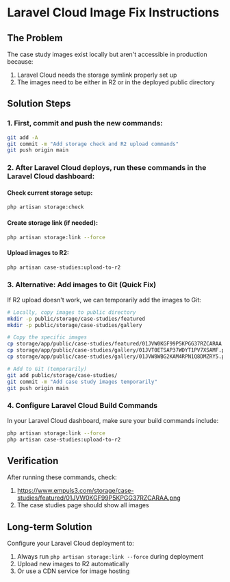 # Laravel Cloud Image Fix Instructions

## The Problem
The case study images exist locally but aren't accessible in production because:
1. Laravel Cloud needs the storage symlink properly set up
2. The images need to be either in R2 or in the deployed public directory

## Solution Steps

### 1. First, commit and push the new commands:
```bash
git add -A
git commit -m "Add storage check and R2 upload commands"
git push origin main
```

### 2. After Laravel Cloud deploys, run these commands in the Laravel Cloud dashboard:

#### Check current storage setup:
```bash
php artisan storage:check
```

#### Create storage link (if needed):
```bash
php artisan storage:link --force
```

#### Upload images to R2:
```bash
php artisan case-studies:upload-to-r2
```

### 3. Alternative: Add images to Git (Quick Fix)

If R2 upload doesn't work, we can temporarily add the images to Git:

```bash
# Locally, copy images to public directory
mkdir -p public/storage/case-studies/featured
mkdir -p public/storage/case-studies/gallery

# Copy the specific images
cp storage/app/public/case-studies/featured/01JVW0KGF99P5KPGG37RZCARAA.png public/storage/case-studies/featured/
cp storage/app/public/case-studies/gallery/01JVT0ETSAP37WDYT1PV7XSAMF.png public/storage/case-studies/gallery/
cp storage/app/public/case-studies/gallery/01JVW8WBG2KAM4RPN1Q8DMZRY5.png public/storage/case-studies/gallery/

# Add to Git (temporarily)
git add public/storage/case-studies/
git commit -m "Add case study images temporarily"
git push origin main
```

### 4. Configure Laravel Cloud Build Commands

In your Laravel Cloud dashboard, make sure your build commands include:

```bash
php artisan storage:link --force
php artisan case-studies:upload-to-r2
```

## Verification

After running these commands, check:
1. https://www.empuls3.com/storage/case-studies/featured/01JVW0KGF99P5KPGG37RZCARAA.png
2. The case studies page should show all images

## Long-term Solution

Configure your Laravel Cloud deployment to:
1. Always run `php artisan storage:link --force` during deployment
2. Upload new images to R2 automatically
3. Or use a CDN service for image hosting